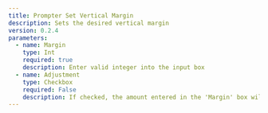 ```yaml
---
title: Prompter Set Vertical Margin
description: Sets the desired vertical margin
version: 0.2.4
parameters:
  - name: Margin
    type: Int
    required: true
    description: Enter valid integer into the input box
  - name: Adjustment
    type: Checkbox
    required: False
    description: If checked, the amount entered in the 'Margin' box will be added to the current setting
---
```

